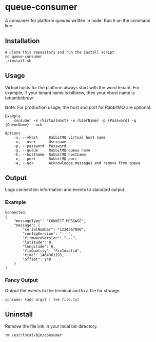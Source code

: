 # queue-consumer
A consumer for platform queues written in node. Run it on the command line.

## Installation

```
# Clone this repository and run the install script
cd queue-consumer
./install.sh
```

## Usage

Virtual hosts for the platform always start with the word tenant. For example, if your tenant name is bitbrew, then your vhost name is tenantbitbrew.

Note: For production usage, the host and port for RabbitMQ are optional.

```
Example
    consumer -v {VirtualHost} -u {UserName} -p {Password} -q {QueueName} --ack

Options
    -v, --vhost     RabbitMQ virtual host name
    -u, --user      Username
    -p, --password  Password
    -q, --queue     RabbitMQ queue name
    -h, --hostname  RabbitMQ hostname
    -o, --port      RabbitMQ port
    -a, --ack       Acknowledge messages and remove from queue
```

## Output
Logs connection information and events to standard output.

### Example

```
Connected.
{
    "messageType": "CONNECT_MESSAGE",
    "message": {
        "serialNumber": "1234567890",
        "configVersion": "---",
        "firmwareVersion": "---",
        "latitude": 0,
        "longitude": 0,
        "fixQuality": "FixInvalid",
        "time": 1464361193,
        "offset": 240
    }
}
```

### Fancy Output
Output the events to the terminal and to a file for storage.

```
consumer {add args} | tee file.txt
```

## Uninstall
Remove the file link in your local bin directory.

```
rm /usr/local/bin/consumer
```
